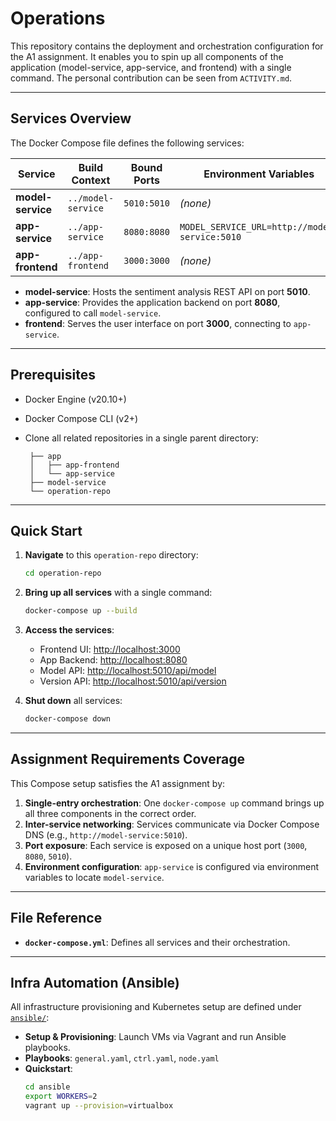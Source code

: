 # Operations

This repository contains the deployment and orchestration configuration for the A1 assignment. It enables you to spin up all components of the application (model-service, app-service, and frontend) with a single command. The personal contribution can be seen from `ACTIVITY.md`.

---

## Services Overview

The Docker Compose file defines the following services:

| Service           | Build Context      | Bound Ports | Environment Variables                         |
| ----------------- | ------------------ | ----------- | --------------------------------------------- |
| **model-service** | `../model-service` | `5010:5010` | *(none)*                                      |
| **app-service**   | `../app-service`   | `8080:8080` | `MODEL_SERVICE_URL=http://model-service:5010` |
| **app-frontend**      | `../app-frontend`  | `3000:3000` | *(none)*                                      |

* **model-service**: Hosts the sentiment analysis REST API on port **5010**.
* **app-service**: Provides the application backend on port **8080**, configured to call `model-service`.
* **frontend**: Serves the user interface on port **3000**, connecting to `app-service`.

---

## Prerequisites

* Docker Engine (v20.10+)
* Docker Compose CLI (v2+)
* Clone all related repositories in a single parent directory:

  ```
   ├── app
   │   ├── app-frontend
   │   └── app-service
   ├── model-service
   └── operation-repo
  ```

---

## Quick Start

1. **Navigate** to this `operation-repo` directory:

   ```bash
   cd operation-repo
   ```

2. **Bring up all services** with a single command:

   ```bash
   docker-compose up --build
   ```

3. **Access the services**:

   * Frontend UI:  [http://localhost:3000](http://localhost:3000)
   * App Backend:  [http://localhost:8080](http://localhost:8080)
   * Model API:    [http://localhost:5010/api/model](http://localhost:5010/api/model)
   * Version API:  [http://localhost:5010/api/version](http://localhost:5010/api/version)

4. **Shut down** all services:

   ```bash
   docker-compose down
   ```

---

## Assignment Requirements Coverage

This Compose setup satisfies the A1 assignment by:

1. **Single-entry orchestration**: One `docker-compose up` command brings up all three components in the correct order.
2. **Inter-service networking**: Services communicate via Docker Compose DNS (e.g., `http://model-service:5010`).
3. **Port exposure**: Each service is exposed on a unique host port (`3000`, `8080`, `5010`).
4. **Environment configuration**: `app-service` is configured via environment variables to locate `model-service`.

---

## File Reference

* **`docker-compose.yml`**: Defines all services and their orchestration.

---
## Infra Automation (Ansible)

All infrastructure provisioning and Kubernetes setup are defined under [`ansible/`](./ansible):

- **Setup & Provisioning**: Launch VMs via Vagrant and run Ansible playbooks.  
- **Playbooks**: `general.yaml`, `ctrl.yaml`, `node.yaml`  
- **Quickstart**:
  ```bash
  cd ansible
  export WORKERS=2
  vagrant up --provision=virtualbox
  ```